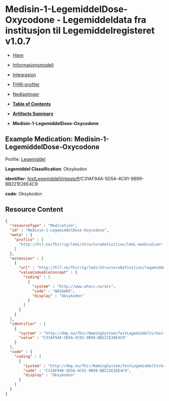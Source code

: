 # Medisin-1-LegemiddelDose-Oxycodone - Legemiddeldata fra institusjon til Legemiddelregisteret v1.0.7

*  [Hjem](index.md) 
*  [Informasjonsmodell](informasjonsmodell.md) 
*  [Integrasjon](integrasjon.md) 
*  [FHIR-profiler](profiler.md) 
*  [Nedlastinger](nedlastinger.md) 

* [**Table of Contents**](toc.md)
* [**Artifacts Summary**](artifacts.md)
* **Medisin-1-LegemiddelDose-Oxycodone**

## Example Medication: Medisin-1-LegemiddelDose-Oxycodone

Profile: [Legemiddel](StructureDefinition-lmdi-medication.md)

**Legemiddel Classification**: Oksykodon

**identifier**: [festLegemiddelVirkestoff](NamingSystem-no-basis-fest-legemiddelvirkestoff.md)/C31AF94A-5D5A-4C91-9B99-BB221E26E4C9

**code**: Oksykodon



## Resource Content

```json
{
  "resourceType" : "Medication",
  "id" : "Medisin-1-LegemiddelDose-Oxycodone",
  "meta" : {
    "profile" : [
      "http://hl7.no/fhir/ig/lmdi/StructureDefinition/lmdi-medication"
    ]
  },
  "extension" : [
    {
      "url" : "http://hl7.no/fhir/ig/lmdi/StructureDefinition/legemiddel-classification",
      "valueCodeableConcept" : {
        "coding" : [
          {
            "system" : "http://www.whocc.no/atc",
            "code" : "N02AA05",
            "display" : "Oksykodon"
          }
        ]
      }
    }
  ],
  "identifier" : [
    {
      "system" : "http://dmp.no/fhir/NamingSystem/festLegemiddelVirkestoff",
      "value" : "C31AF94A-5D5A-4C91-9B99-BB221E26E4C9"
    }
  ],
  "code" : {
    "coding" : [
      {
        "system" : "http://dmp.no/fhir/NamingSystem/festLegemiddelVirkestoff",
        "code" : "C31AF94A-5D5A-4C91-9B99-BB221E26E4C9",
        "display" : "Oksykodon"
      }
    ]
  }
}

```
